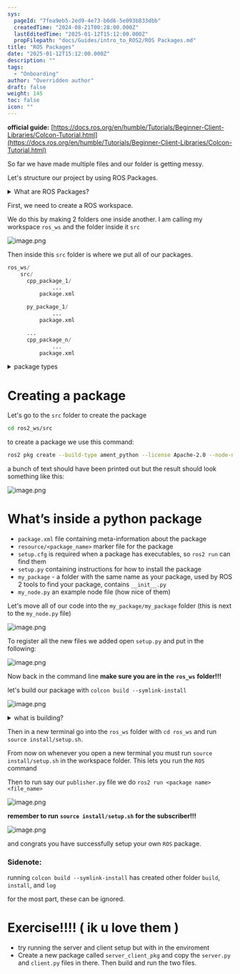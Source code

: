 ```yaml
---
sys:
  pageId: "7fea9eb5-2ed9-4e73-b6d6-5e093b833dbb"
  createdTime: "2024-08-21T00:28:00.000Z"
  lastEditedTime: "2025-01-12T15:12:00.000Z"
  propFilepath: "docs/Guides/intro_to_ROS2/ROS Packages.md"
title: "ROS Packages"
date: "2025-01-12T15:12:00.000Z"
description: ""
tags:
  - "Onboarding"
author: "Overridden author"
draft: false
weight: 145
toc: false
icon: ""
---
```


**official guide:** [https://docs.ros.org/en/humble/Tutorials/Beginner-Client-Libraries/Colcon-Tutorial.html](https://docs.ros.org/en/humble/Tutorials/Beginner-Client-Libraries/Colcon-Tutorial.html)

So far we have made multiple files and our folder is getting messy.

Let's structure our project by using ROS Packages.

<details>

<summary>What are ROS Packages?</summary>

ROS Packages are, as the name implies, packages of code that are highly sharable between ROS developers.

They consist of a folder, `package.xml` file, and source code

```python
      cpp_package_1/
		      ... imagine much code files here ..
          package.xml
```

</details>

First, we need to create a ROS workspace.

We do this by making 2 folders one inside another. I am calling my workspace `ros_ws` and the folder inside it `src`

![image.png](https://prod-files-secure.s3.us-west-2.amazonaws.com/d518164a-d88e-44d1-a4ee-3adb3bd8bce0/70706947-fd18-4537-a67b-e12946812d31/image.png?X-Amz-Algorithm=AWS4-HMAC-SHA256&X-Amz-Content-Sha256=UNSIGNED-PAYLOAD&X-Amz-Credential=ASIAZI2LB466SA3E3XMZ%2F20250626%2Fus-west-2%2Fs3%2Faws4_request&X-Amz-Date=20250626T091028Z&X-Amz-Expires=3600&X-Amz-Security-Token=IQoJb3JpZ2luX2VjEGEaCXVzLXdlc3QtMiJHMEUCICBGxucU8QtLlAeyO2NAsu7LfAxeI7vpomGSKqyeRBf6AiEAtZob07XagfEkmycy4PZuaZW4zctaKplc2sIh6YsF1UAq%2FwMIWhAAGgw2Mzc0MjMxODM4MDUiDFCXpfnSLxBY3rMEmyrcAxpgd5flLrAwcxG8N%2FnqYFpd2wdF8%2FrA%2FZqaL6t7nL0%2FCNyaOUR08S2WLycjHap4u8VQYFD5%2F4iAg1XSykT6o3Eus9o78xD8r%2FFGbhgD97xBUrrUWlxbid97t158pNDVcAZiv3fXnb8CoRqsHD3OWUmpFHRbUuBWWqfWQv0mS%2FgOtrHRDV3hwoUr5eaL95JmJ3zUQBRuFVv%2BrrkW4il1Ur1p9aF72GghoxLR8k1bqq1p9rpOdhdwTEV%2FntdMLXLITtw1OM%2FO4UMH8Kn27A2hfwbgkNr7nXFitG4SwahG4%2FfzWAczMCL%2BxYhtgGBf2lPeks9jJUIM4wfNND%2FdEOsTy0PQN15WP%2BBv%2FCtI%2FDoX3urx5fLbYEhRTrNHLXZTA9hWCL77EbujIcSRqb7mgMwBwg8RwYrJC8ITjpJiRCX6UpKA35pJ6SHPCQ1VKExSNB2ZmhWDpem50QiAPKc5mXQvERjpDsRWd6O%2BHPsLtAYo7jo6gdDE8bvlRKVsFGwI%2BGKE6DKeADdT%2B5cRwlKS17Tx8Dp20jU0QD11Lpbi%2BKSEXM3SrqdiS6JLyLvfmY4GKKOpckuPUelCb0IQMCw31HHZuHcdSBLdcwnAuky2zyry8TBqhlx7e11ejFd8rsznMNiW9MIGOqUByY5J5rSvqKWbSSWg4XOqheUq7yqTk2CcGCnre7rpXN5HPOt59SYkAJ1BpHHeH8Tt%2BToXJ5ksYpQiNbfp92nNV%2FzVZWFfZuW86jIjEtmrxWEdJhJOd3ro5G5QW4p9GrZcgiSQ4q02hi6Klug0tX%2B6Kr5Lsbw9s0TFfRv5uGX2dIBL1cTVyVORwDCEiF0FyYrX9ZDemwNtTJj6AAbVdfqEPXkg412C&X-Amz-Signature=24312e9d5131afd6c0e29766fff0708014fc1062a29a834182d0c609c9c61d95&X-Amz-SignedHeaders=host&x-amz-checksum-mode=ENABLED&x-id=GetObject)

Then inside this `src` folder is where we put all of our packages.

```python
ros_ws/
    src/
      cpp_package_1/
		      ...
          package.xml

      py_package_1/
		      ...
          package.xml

      ...
      cpp_package_n/
		      ...
          package.xml

```

<details>

<summary>package types</summary>

packages can be either `C++` or python.

the intern file structure is different for each but for this guide we will stick to creating python packages

</details>

# Creating a package

Let's go to the `src` folder to create the package

```bash
cd ros2_ws/src
```

to create a package we use this command:

```bash
ros2 pkg create --build-type ament_python --license Apache-2.0 --node-name my_node my_package
```

a bunch of text should have been printed out but the result should look something like this:

![image.png](https://prod-files-secure.s3.us-west-2.amazonaws.com/d518164a-d88e-44d1-a4ee-3adb3bd8bce0/e6cf1e3f-8512-4a3e-b131-079f800bf3e8/image.png?X-Amz-Algorithm=AWS4-HMAC-SHA256&X-Amz-Content-Sha256=UNSIGNED-PAYLOAD&X-Amz-Credential=ASIAZI2LB466SA3E3XMZ%2F20250626%2Fus-west-2%2Fs3%2Faws4_request&X-Amz-Date=20250626T091028Z&X-Amz-Expires=3600&X-Amz-Security-Token=IQoJb3JpZ2luX2VjEGEaCXVzLXdlc3QtMiJHMEUCICBGxucU8QtLlAeyO2NAsu7LfAxeI7vpomGSKqyeRBf6AiEAtZob07XagfEkmycy4PZuaZW4zctaKplc2sIh6YsF1UAq%2FwMIWhAAGgw2Mzc0MjMxODM4MDUiDFCXpfnSLxBY3rMEmyrcAxpgd5flLrAwcxG8N%2FnqYFpd2wdF8%2FrA%2FZqaL6t7nL0%2FCNyaOUR08S2WLycjHap4u8VQYFD5%2F4iAg1XSykT6o3Eus9o78xD8r%2FFGbhgD97xBUrrUWlxbid97t158pNDVcAZiv3fXnb8CoRqsHD3OWUmpFHRbUuBWWqfWQv0mS%2FgOtrHRDV3hwoUr5eaL95JmJ3zUQBRuFVv%2BrrkW4il1Ur1p9aF72GghoxLR8k1bqq1p9rpOdhdwTEV%2FntdMLXLITtw1OM%2FO4UMH8Kn27A2hfwbgkNr7nXFitG4SwahG4%2FfzWAczMCL%2BxYhtgGBf2lPeks9jJUIM4wfNND%2FdEOsTy0PQN15WP%2BBv%2FCtI%2FDoX3urx5fLbYEhRTrNHLXZTA9hWCL77EbujIcSRqb7mgMwBwg8RwYrJC8ITjpJiRCX6UpKA35pJ6SHPCQ1VKExSNB2ZmhWDpem50QiAPKc5mXQvERjpDsRWd6O%2BHPsLtAYo7jo6gdDE8bvlRKVsFGwI%2BGKE6DKeADdT%2B5cRwlKS17Tx8Dp20jU0QD11Lpbi%2BKSEXM3SrqdiS6JLyLvfmY4GKKOpckuPUelCb0IQMCw31HHZuHcdSBLdcwnAuky2zyry8TBqhlx7e11ejFd8rsznMNiW9MIGOqUByY5J5rSvqKWbSSWg4XOqheUq7yqTk2CcGCnre7rpXN5HPOt59SYkAJ1BpHHeH8Tt%2BToXJ5ksYpQiNbfp92nNV%2FzVZWFfZuW86jIjEtmrxWEdJhJOd3ro5G5QW4p9GrZcgiSQ4q02hi6Klug0tX%2B6Kr5Lsbw9s0TFfRv5uGX2dIBL1cTVyVORwDCEiF0FyYrX9ZDemwNtTJj6AAbVdfqEPXkg412C&X-Amz-Signature=083317887ce5f997ae561a3b9fd865a808cc1248fb16b1b3b2e609dbcd2c92ce&X-Amz-SignedHeaders=host&x-amz-checksum-mode=ENABLED&x-id=GetObject)

# What’s inside a python package

- `package.xml` file containing meta-information about the package
- `resource/<package_name>` marker file for the package
- `setup.cfg` is required when a package has executables, so `ros2 run` can find them
- `setup.py` containing instructions for how to install the package
- `my_package` - a folder with the same name as your package, used by ROS 2 tools to find your package, contains `__init__.py`
- `my_node.py` an example node file (how nice of them)

Let's move all of our code into the `my_package/my_package` folder (this is next to the `my_node.py` file)

![image.png](https://prod-files-secure.s3.us-west-2.amazonaws.com/d518164a-d88e-44d1-a4ee-3adb3bd8bce0/9ce58f11-0da9-4d3e-b86d-506a9685d378/image.png?X-Amz-Algorithm=AWS4-HMAC-SHA256&X-Amz-Content-Sha256=UNSIGNED-PAYLOAD&X-Amz-Credential=ASIAZI2LB466SA3E3XMZ%2F20250626%2Fus-west-2%2Fs3%2Faws4_request&X-Amz-Date=20250626T091028Z&X-Amz-Expires=3600&X-Amz-Security-Token=IQoJb3JpZ2luX2VjEGEaCXVzLXdlc3QtMiJHMEUCICBGxucU8QtLlAeyO2NAsu7LfAxeI7vpomGSKqyeRBf6AiEAtZob07XagfEkmycy4PZuaZW4zctaKplc2sIh6YsF1UAq%2FwMIWhAAGgw2Mzc0MjMxODM4MDUiDFCXpfnSLxBY3rMEmyrcAxpgd5flLrAwcxG8N%2FnqYFpd2wdF8%2FrA%2FZqaL6t7nL0%2FCNyaOUR08S2WLycjHap4u8VQYFD5%2F4iAg1XSykT6o3Eus9o78xD8r%2FFGbhgD97xBUrrUWlxbid97t158pNDVcAZiv3fXnb8CoRqsHD3OWUmpFHRbUuBWWqfWQv0mS%2FgOtrHRDV3hwoUr5eaL95JmJ3zUQBRuFVv%2BrrkW4il1Ur1p9aF72GghoxLR8k1bqq1p9rpOdhdwTEV%2FntdMLXLITtw1OM%2FO4UMH8Kn27A2hfwbgkNr7nXFitG4SwahG4%2FfzWAczMCL%2BxYhtgGBf2lPeks9jJUIM4wfNND%2FdEOsTy0PQN15WP%2BBv%2FCtI%2FDoX3urx5fLbYEhRTrNHLXZTA9hWCL77EbujIcSRqb7mgMwBwg8RwYrJC8ITjpJiRCX6UpKA35pJ6SHPCQ1VKExSNB2ZmhWDpem50QiAPKc5mXQvERjpDsRWd6O%2BHPsLtAYo7jo6gdDE8bvlRKVsFGwI%2BGKE6DKeADdT%2B5cRwlKS17Tx8Dp20jU0QD11Lpbi%2BKSEXM3SrqdiS6JLyLvfmY4GKKOpckuPUelCb0IQMCw31HHZuHcdSBLdcwnAuky2zyry8TBqhlx7e11ejFd8rsznMNiW9MIGOqUByY5J5rSvqKWbSSWg4XOqheUq7yqTk2CcGCnre7rpXN5HPOt59SYkAJ1BpHHeH8Tt%2BToXJ5ksYpQiNbfp92nNV%2FzVZWFfZuW86jIjEtmrxWEdJhJOd3ro5G5QW4p9GrZcgiSQ4q02hi6Klug0tX%2B6Kr5Lsbw9s0TFfRv5uGX2dIBL1cTVyVORwDCEiF0FyYrX9ZDemwNtTJj6AAbVdfqEPXkg412C&X-Amz-Signature=e9492a6999c5dac47de372ed6a552b225bdec1bab25cf3e3dcc51bfb588106bf&X-Amz-SignedHeaders=host&x-amz-checksum-mode=ENABLED&x-id=GetObject)

To register all the new files we added open `setup.py` and put in the following:

![image.png](https://prod-files-secure.s3.us-west-2.amazonaws.com/d518164a-d88e-44d1-a4ee-3adb3bd8bce0/1cd7c262-4cae-4496-9d75-c178537d24a2/image.png?X-Amz-Algorithm=AWS4-HMAC-SHA256&X-Amz-Content-Sha256=UNSIGNED-PAYLOAD&X-Amz-Credential=ASIAZI2LB466SA3E3XMZ%2F20250626%2Fus-west-2%2Fs3%2Faws4_request&X-Amz-Date=20250626T091028Z&X-Amz-Expires=3600&X-Amz-Security-Token=IQoJb3JpZ2luX2VjEGEaCXVzLXdlc3QtMiJHMEUCICBGxucU8QtLlAeyO2NAsu7LfAxeI7vpomGSKqyeRBf6AiEAtZob07XagfEkmycy4PZuaZW4zctaKplc2sIh6YsF1UAq%2FwMIWhAAGgw2Mzc0MjMxODM4MDUiDFCXpfnSLxBY3rMEmyrcAxpgd5flLrAwcxG8N%2FnqYFpd2wdF8%2FrA%2FZqaL6t7nL0%2FCNyaOUR08S2WLycjHap4u8VQYFD5%2F4iAg1XSykT6o3Eus9o78xD8r%2FFGbhgD97xBUrrUWlxbid97t158pNDVcAZiv3fXnb8CoRqsHD3OWUmpFHRbUuBWWqfWQv0mS%2FgOtrHRDV3hwoUr5eaL95JmJ3zUQBRuFVv%2BrrkW4il1Ur1p9aF72GghoxLR8k1bqq1p9rpOdhdwTEV%2FntdMLXLITtw1OM%2FO4UMH8Kn27A2hfwbgkNr7nXFitG4SwahG4%2FfzWAczMCL%2BxYhtgGBf2lPeks9jJUIM4wfNND%2FdEOsTy0PQN15WP%2BBv%2FCtI%2FDoX3urx5fLbYEhRTrNHLXZTA9hWCL77EbujIcSRqb7mgMwBwg8RwYrJC8ITjpJiRCX6UpKA35pJ6SHPCQ1VKExSNB2ZmhWDpem50QiAPKc5mXQvERjpDsRWd6O%2BHPsLtAYo7jo6gdDE8bvlRKVsFGwI%2BGKE6DKeADdT%2B5cRwlKS17Tx8Dp20jU0QD11Lpbi%2BKSEXM3SrqdiS6JLyLvfmY4GKKOpckuPUelCb0IQMCw31HHZuHcdSBLdcwnAuky2zyry8TBqhlx7e11ejFd8rsznMNiW9MIGOqUByY5J5rSvqKWbSSWg4XOqheUq7yqTk2CcGCnre7rpXN5HPOt59SYkAJ1BpHHeH8Tt%2BToXJ5ksYpQiNbfp92nNV%2FzVZWFfZuW86jIjEtmrxWEdJhJOd3ro5G5QW4p9GrZcgiSQ4q02hi6Klug0tX%2B6Kr5Lsbw9s0TFfRv5uGX2dIBL1cTVyVORwDCEiF0FyYrX9ZDemwNtTJj6AAbVdfqEPXkg412C&X-Amz-Signature=5899bafcf3ced8375e885e336930c182cacd6633ac6b70548b1b03047cd7dd4b&X-Amz-SignedHeaders=host&x-amz-checksum-mode=ENABLED&x-id=GetObject)

Now back in the command line **make sure you are in the** **`ros_ws`** **folder!!!**

let's build our package with `colcon build --symlink-install`

![image.png](https://prod-files-secure.s3.us-west-2.amazonaws.com/d518164a-d88e-44d1-a4ee-3adb3bd8bce0/2f2a0d27-b173-48fd-b189-5f5c0ce65619/image.png?X-Amz-Algorithm=AWS4-HMAC-SHA256&X-Amz-Content-Sha256=UNSIGNED-PAYLOAD&X-Amz-Credential=ASIAZI2LB466SA3E3XMZ%2F20250626%2Fus-west-2%2Fs3%2Faws4_request&X-Amz-Date=20250626T091028Z&X-Amz-Expires=3600&X-Amz-Security-Token=IQoJb3JpZ2luX2VjEGEaCXVzLXdlc3QtMiJHMEUCICBGxucU8QtLlAeyO2NAsu7LfAxeI7vpomGSKqyeRBf6AiEAtZob07XagfEkmycy4PZuaZW4zctaKplc2sIh6YsF1UAq%2FwMIWhAAGgw2Mzc0MjMxODM4MDUiDFCXpfnSLxBY3rMEmyrcAxpgd5flLrAwcxG8N%2FnqYFpd2wdF8%2FrA%2FZqaL6t7nL0%2FCNyaOUR08S2WLycjHap4u8VQYFD5%2F4iAg1XSykT6o3Eus9o78xD8r%2FFGbhgD97xBUrrUWlxbid97t158pNDVcAZiv3fXnb8CoRqsHD3OWUmpFHRbUuBWWqfWQv0mS%2FgOtrHRDV3hwoUr5eaL95JmJ3zUQBRuFVv%2BrrkW4il1Ur1p9aF72GghoxLR8k1bqq1p9rpOdhdwTEV%2FntdMLXLITtw1OM%2FO4UMH8Kn27A2hfwbgkNr7nXFitG4SwahG4%2FfzWAczMCL%2BxYhtgGBf2lPeks9jJUIM4wfNND%2FdEOsTy0PQN15WP%2BBv%2FCtI%2FDoX3urx5fLbYEhRTrNHLXZTA9hWCL77EbujIcSRqb7mgMwBwg8RwYrJC8ITjpJiRCX6UpKA35pJ6SHPCQ1VKExSNB2ZmhWDpem50QiAPKc5mXQvERjpDsRWd6O%2BHPsLtAYo7jo6gdDE8bvlRKVsFGwI%2BGKE6DKeADdT%2B5cRwlKS17Tx8Dp20jU0QD11Lpbi%2BKSEXM3SrqdiS6JLyLvfmY4GKKOpckuPUelCb0IQMCw31HHZuHcdSBLdcwnAuky2zyry8TBqhlx7e11ejFd8rsznMNiW9MIGOqUByY5J5rSvqKWbSSWg4XOqheUq7yqTk2CcGCnre7rpXN5HPOt59SYkAJ1BpHHeH8Tt%2BToXJ5ksYpQiNbfp92nNV%2FzVZWFfZuW86jIjEtmrxWEdJhJOd3ro5G5QW4p9GrZcgiSQ4q02hi6Klug0tX%2B6Kr5Lsbw9s0TFfRv5uGX2dIBL1cTVyVORwDCEiF0FyYrX9ZDemwNtTJj6AAbVdfqEPXkg412C&X-Amz-Signature=a7c6e0ffa07ff48e67d693a341e782b9df1b7b6ed7fe776dacb0b43a004d402d&X-Amz-SignedHeaders=host&x-amz-checksum-mode=ENABLED&x-id=GetObject)

<details>

<summary>what is building?</summary>

if you are a CS major at Rose-Hulman you will learn the answer to this in CSSE132

but TLDR; is it combines all the code files into one program that can be run easily 

</details>

Then in a new terminal go into the `ros_ws` folder with `cd ros_ws` and run `source install/setup.sh`. 

From now on whenever you open a new terminal you must run `source install/setup.sh` in the workspace folder. This lets you run the `ROS` command

Then to run say our `publisher.py` file we do `ros2 run <package name> <file_name>`

![image.png](https://prod-files-secure.s3.us-west-2.amazonaws.com/d518164a-d88e-44d1-a4ee-3adb3bd8bce0/4f4b1219-3a44-4632-aa0a-ce3471699f59/image.png?X-Amz-Algorithm=AWS4-HMAC-SHA256&X-Amz-Content-Sha256=UNSIGNED-PAYLOAD&X-Amz-Credential=ASIAZI2LB466SA3E3XMZ%2F20250626%2Fus-west-2%2Fs3%2Faws4_request&X-Amz-Date=20250626T091028Z&X-Amz-Expires=3600&X-Amz-Security-Token=IQoJb3JpZ2luX2VjEGEaCXVzLXdlc3QtMiJHMEUCICBGxucU8QtLlAeyO2NAsu7LfAxeI7vpomGSKqyeRBf6AiEAtZob07XagfEkmycy4PZuaZW4zctaKplc2sIh6YsF1UAq%2FwMIWhAAGgw2Mzc0MjMxODM4MDUiDFCXpfnSLxBY3rMEmyrcAxpgd5flLrAwcxG8N%2FnqYFpd2wdF8%2FrA%2FZqaL6t7nL0%2FCNyaOUR08S2WLycjHap4u8VQYFD5%2F4iAg1XSykT6o3Eus9o78xD8r%2FFGbhgD97xBUrrUWlxbid97t158pNDVcAZiv3fXnb8CoRqsHD3OWUmpFHRbUuBWWqfWQv0mS%2FgOtrHRDV3hwoUr5eaL95JmJ3zUQBRuFVv%2BrrkW4il1Ur1p9aF72GghoxLR8k1bqq1p9rpOdhdwTEV%2FntdMLXLITtw1OM%2FO4UMH8Kn27A2hfwbgkNr7nXFitG4SwahG4%2FfzWAczMCL%2BxYhtgGBf2lPeks9jJUIM4wfNND%2FdEOsTy0PQN15WP%2BBv%2FCtI%2FDoX3urx5fLbYEhRTrNHLXZTA9hWCL77EbujIcSRqb7mgMwBwg8RwYrJC8ITjpJiRCX6UpKA35pJ6SHPCQ1VKExSNB2ZmhWDpem50QiAPKc5mXQvERjpDsRWd6O%2BHPsLtAYo7jo6gdDE8bvlRKVsFGwI%2BGKE6DKeADdT%2B5cRwlKS17Tx8Dp20jU0QD11Lpbi%2BKSEXM3SrqdiS6JLyLvfmY4GKKOpckuPUelCb0IQMCw31HHZuHcdSBLdcwnAuky2zyry8TBqhlx7e11ejFd8rsznMNiW9MIGOqUByY5J5rSvqKWbSSWg4XOqheUq7yqTk2CcGCnre7rpXN5HPOt59SYkAJ1BpHHeH8Tt%2BToXJ5ksYpQiNbfp92nNV%2FzVZWFfZuW86jIjEtmrxWEdJhJOd3ro5G5QW4p9GrZcgiSQ4q02hi6Klug0tX%2B6Kr5Lsbw9s0TFfRv5uGX2dIBL1cTVyVORwDCEiF0FyYrX9ZDemwNtTJj6AAbVdfqEPXkg412C&X-Amz-Signature=33ef298da637808e9242ca246966c6410296426cd79931e12d5524630cc62d47&X-Amz-SignedHeaders=host&x-amz-checksum-mode=ENABLED&x-id=GetObject)

**remember to run** **`source install/setup.sh`** **for the subscriber!!!**

![image.png](https://prod-files-secure.s3.us-west-2.amazonaws.com/d518164a-d88e-44d1-a4ee-3adb3bd8bce0/02121119-dad4-49ec-8356-c956108b4243/image.png?X-Amz-Algorithm=AWS4-HMAC-SHA256&X-Amz-Content-Sha256=UNSIGNED-PAYLOAD&X-Amz-Credential=ASIAZI2LB466SA3E3XMZ%2F20250626%2Fus-west-2%2Fs3%2Faws4_request&X-Amz-Date=20250626T091028Z&X-Amz-Expires=3600&X-Amz-Security-Token=IQoJb3JpZ2luX2VjEGEaCXVzLXdlc3QtMiJHMEUCICBGxucU8QtLlAeyO2NAsu7LfAxeI7vpomGSKqyeRBf6AiEAtZob07XagfEkmycy4PZuaZW4zctaKplc2sIh6YsF1UAq%2FwMIWhAAGgw2Mzc0MjMxODM4MDUiDFCXpfnSLxBY3rMEmyrcAxpgd5flLrAwcxG8N%2FnqYFpd2wdF8%2FrA%2FZqaL6t7nL0%2FCNyaOUR08S2WLycjHap4u8VQYFD5%2F4iAg1XSykT6o3Eus9o78xD8r%2FFGbhgD97xBUrrUWlxbid97t158pNDVcAZiv3fXnb8CoRqsHD3OWUmpFHRbUuBWWqfWQv0mS%2FgOtrHRDV3hwoUr5eaL95JmJ3zUQBRuFVv%2BrrkW4il1Ur1p9aF72GghoxLR8k1bqq1p9rpOdhdwTEV%2FntdMLXLITtw1OM%2FO4UMH8Kn27A2hfwbgkNr7nXFitG4SwahG4%2FfzWAczMCL%2BxYhtgGBf2lPeks9jJUIM4wfNND%2FdEOsTy0PQN15WP%2BBv%2FCtI%2FDoX3urx5fLbYEhRTrNHLXZTA9hWCL77EbujIcSRqb7mgMwBwg8RwYrJC8ITjpJiRCX6UpKA35pJ6SHPCQ1VKExSNB2ZmhWDpem50QiAPKc5mXQvERjpDsRWd6O%2BHPsLtAYo7jo6gdDE8bvlRKVsFGwI%2BGKE6DKeADdT%2B5cRwlKS17Tx8Dp20jU0QD11Lpbi%2BKSEXM3SrqdiS6JLyLvfmY4GKKOpckuPUelCb0IQMCw31HHZuHcdSBLdcwnAuky2zyry8TBqhlx7e11ejFd8rsznMNiW9MIGOqUByY5J5rSvqKWbSSWg4XOqheUq7yqTk2CcGCnre7rpXN5HPOt59SYkAJ1BpHHeH8Tt%2BToXJ5ksYpQiNbfp92nNV%2FzVZWFfZuW86jIjEtmrxWEdJhJOd3ro5G5QW4p9GrZcgiSQ4q02hi6Klug0tX%2B6Kr5Lsbw9s0TFfRv5uGX2dIBL1cTVyVORwDCEiF0FyYrX9ZDemwNtTJj6AAbVdfqEPXkg412C&X-Amz-Signature=61a39b29012deecde7fcd745577e37503daa5aab1400de6396f69fe2e4d23c12&X-Amz-SignedHeaders=host&x-amz-checksum-mode=ENABLED&x-id=GetObject)

and congrats you have successfully setup your own `ROS` package.

### Sidenote:

running `colcon build --symlink-install` has created other folder `build`, `install`, and `log`

for the most part, these can be ignored.

# Exercise!!!! ( ik u love them )

- try running the server and client setup but with in the enviroment
- Create a new package called `server_client_pkg` and copy the `server.py` and `client.py` files in there. Then build and run the two files.
